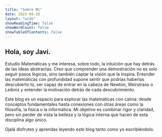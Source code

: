 ```yaml
---
title: "Sobre Mí"
date: 2025-08-30
layout: "wide"
showReadingTime: false
showWordCount: false
showTableOfContents: false
---
```


## Hola, soy Javi.

Estudio Matemáticas y me interesa, sobre todo, la intuición que hay detrás de las ideas abstractas. Creo que comprender una demostración no es solo seguir pasos lógicos, sino también captar la visión que la inspira. Entender las matemáticas con profundidad supone sentir que podrías haberlas descubierto tú, ser capaz de entrar en la cabeza de Newton, Weirstrass o Leibniz y entender la motivación detrás de cada descubrimiento.

Este blog es un espacio para explorar las matemáticas con calma: desde conceptos fundamentales hasta conexiones con otras áreas como la filosofía, la física o la informática. Mi objetivo es combinar rigor y claridad, pero sin perder de vista la belleza y la lógica interna que hacen de esta disciplina algo único.

Ojalá disfrutes y aprendas leyendo este blog tanto como yo escribiéndolo.